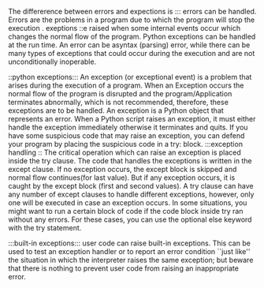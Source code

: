 The differerence between errors and expections is ::: errors can be handled.
Errors are the problems in a program due to which the program will stop the execution .
exeptions ::e raised when some internal events occur which changes the normal flow of the program. 
 Python exceptions can be handled at the run time. An error can be asyntax (parsing) error, while there can be many types of exceptions that could occur during the execution and are not unconditionally inoperable.

::python exceptions:::
An exception (or exceptional event) is a problem that arises during the execution of a program. When an Exception occurs the normal flow of the program is disrupted and the program/Application terminates abnormally, which is not recommended, therefore, these exceptions are to be handled.
An exception is a Python object that represents an error. When a Python script raises an exception, it must either handle the exception immediately otherwise it terminates and quits. If you have some suspicious code that may raise an exception, you can defend your program by placing the suspicious code in a try: block.
:::exception handling ::
The critical operation which can raise an exception is placed inside the try clause. The code that handles the exceptions is written in the except clause.
If no exception occurs, the except block is skipped and normal flow continues(for last value). But if any exception occurs, it is caught by the except block (first and second values).
A try clause can have any number of except clauses to handle different exceptions, however, only one will be executed in case an exception occurs.
In some situations, you might want to run a certain block of code if the code block inside try ran without any errors. For these cases, you can use the optional else keyword with the try statement.

:::built-in exceptions:::
user code can raise built-in exceptions. This can be used to test an exception handler or to report an error condition ``just like'' the situation in which the interpreter raises the same exception; but beware that there is nothing to prevent user code from raising an inappropriate error.
